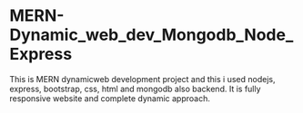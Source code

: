 # MERN-Dynamic_web_dev_Mongodb_Node_Express
This is MERN dynamicweb development project and this i used nodejs, express, bootstrap, css, html and mongodb also backend. It is fully responsive website and complete dynamic approach.
